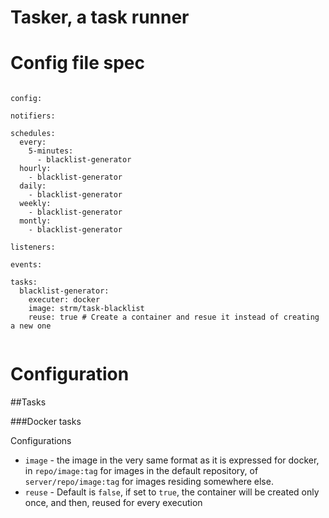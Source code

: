 # Tasker, a task runner

# Config file spec

```

config:

notifiers:

schedules:
  every:
    5-minutes:
      - blacklist-generator
  hourly:
    - blacklist-generator
  daily:
    - blacklist-generator
  weekly:
    - blacklist-generator
  montly:
    - blacklist-generator

listeners:

events:

tasks:
  blacklist-generator:
    executer: docker
    image: strm/task-blacklist
    reuse: true # Create a container and resue it instead of creating a new one
    
```

# Configuration

##Tasks

###Docker tasks

Configurations

 * `image` - the image in the very same format as it is expressed for docker, in `repo/image:tag` for images in the default repository, of `server/repo/image:tag` for images residing somewhere else.
 * `reuse` - Default is `false`, if set to `true`, the container will be created only once, and then, reused for every execution 